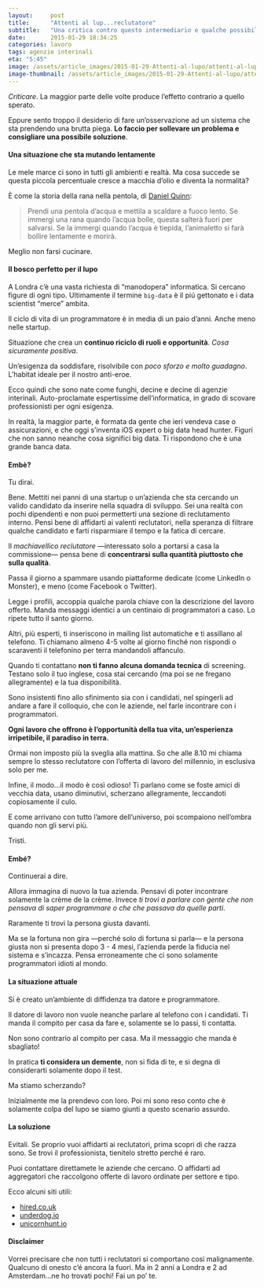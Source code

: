 ```yaml
---
layout:     post
title:      "Attenti al lup...reclutatore"
subtitle:   "Una critica contro questo intermediario e qualche possibile soluzione"
date:       2015-01-29 18:34:25
categories: lavoro
tags: agenzie interinali
eta: "5:45"
image: /assets/article_images/2015-01-29-Attenti-al-lupo/attenti-al-lupo.gif
image-thumbnail: /assets/article_images/2015-01-29-Attenti-al-lupo/attenti-al-lupo-thumb.gif
---
```


_Criticare_. La maggior parte delle volte produce l’effetto contrario a quello sperato. 

Eppure sento troppo il desiderio di fare un’osservazione ad un sistema che sta prendendo una brutta piega. __Lo faccio per sollevare un problema e consigliare una possibile soluzione__.

#### Una situazione che sta mutando lentamente
Le mele marce ci sono in tutti gli ambienti e realtà. Ma cosa succede se questa piccola percentuale cresce a macchia d’olio e diventa la normalità?

È come la storia della rana nella pentola, di [Daniel Quinn](http://it.wikipedia.org/wiki/Daniel_Quinn):
> Prendi una pentola d’acqua e mettila a scaldare a fuoco lento.
> Se immergi una rana quando l’acqua bolle, questa salterà fuori per salvarsi. Se la immergi quando l’acqua è tiepida, l’animaletto si farà bollire lentamente e morirà.

Meglio non farsi cucinare.

#### Il bosco perfetto per il lupo
A Londra c’è una vasta richiesta di “manodopera” informatica. Si cercano figure di ogni tipo. Ultimamente il termine `big-data` è il piú gettonato e i data scientist “merce” ambita.

Il ciclo di vita di un programmatore è in media di un paio d’anni. Anche meno nelle startup.

Situazione che crea un __continuo riciclo di ruoli e opportunità__. _Cosa sicuramente positiva_.

Un’esigenza da soddisfare, risolvibile con _poco sforzo e molto guadagno_. L’habitat ideale per il nostro anti-eroe.

Ecco quindi che sono nate come funghi, decine e decine di agenzie interinali. Auto-proclamate espertissime dell’informatica, in grado di scovare professionisti per ogni esigenza.

In realtà, la maggior parte, è formata da gente che ieri vendeva case o assicurazioni, e che oggi s’inventa iOS expert o big data head hunter.
Figuri che non sanno neanche cosa significi big data. Ti rispondono che è una grande banca data.

#### Embè?
Tu dirai. 

Bene. Mettiti nei panni di una startup o un’azienda che sta cercando un valido 
candidato da inserire nella squadra di sviluppo.
Sei una realtà con pochi dipendenti e non puoi permetterti una sezione di reclutamento interno. Pensi bene di affidarti ai valenti reclutatori, nella speranza di filtrare qualche candidato e farti risparmiare il tempo e la fatica di cercare.

Il _machiavellico reclutatore_ &mdash;interessato solo a portarsi a casa la commissione&mdash; pensa bene di __concentrarsi sulla quantità piuttosto che sulla qualità__. 

Passa il giorno a spammare usando piattaforme dedicate (come LinkedIn o Monster), e meno (come Facebook o Twitter).

Legge i profili, accoppia qualche parola chiave con la descrizione del lavoro offerto. Manda messaggi identici a un centinaio di programmatori a caso. Lo ripete tutto il santo giorno. 

Altri, più esperti, ti inseriscono in mailing list automatiche e ti assillano al telefono. Ti chiamano almeno 4-5 volte al giorno finché non rispondi o scaraventi il telefonino per terra mandandoli affanculo. 

Quando ti contattano __non ti fanno alcuna domanda tecnica__ di screening. Testano solo il tuo inglese, cosa stai cercando (ma poi se ne fregano allegramente) e la tua disponibilità.

Sono insistenti fino allo sfinimento sia con i candidati, nel spingerli ad andare a fare il colloquio, che con le aziende, nel farle incontrare con i programmatori.

**Ogni lavoro che offrono è l’opportunità della tua vita, un’esperienza irripetibile, il paradiso in terra.**

Ormai non imposto più la sveglia alla mattina. So che alle 8.10 mi chiama sempre lo stesso reclutatore con l’offerta di lavoro del millennio, in esclusiva solo per me.

Infine, il modo...il modo è così odioso! Ti parlano come se foste amici di vecchia data, usano diminutivi, scherzano allegramente, leccandoti copiosamente il culo.

E come arrivano con tutto l’amore dell’universo, poi scompaiono nell’ombra quando non gli servi più.

Tristi.

#### Embé?
Continuerai a dire.

Allora immagina di nuovo la tua azienda. Pensavi di poter incontrare solamente la crème de la crème. Invece _ti trovi a parlare con gente che non pensava di saper programmare o che che passava da quelle parti_.

Raramente ti trovi la persona giusta davanti.

Ma se la fortuna non gira &mdash;perché solo di fortuna si parla&mdash; e la persona giusta non si presenta dopo 3 - 4 mesi, l’azienda perde la fiducia nel sistema e s’incazza. 
Pensa erroneamente che ci sono solamente programmatori idioti al mondo.

#### La situazione attuale 
Si è creato un’ambiente di diffidenza tra datore e programmatore. 

Il datore di lavoro non vuole neanche parlare al telefono con i candidati. Ti manda il compito per casa da fare e, solamente se lo passi, ti contatta.

Non sono contrario al compito per casa. Ma il messaggio che manda è sbagliato!

In pratica __ti considera un demente__, non si fida di te, e si degna di considerarti solamente dopo il test.

Ma stiamo scherzando?

Inizialmente me la prendevo con loro. Poi mi sono reso conto che è solamente colpa del lupo se siamo giunti a questo scenario assurdo.

#### La soluzione
Evitali. Se proprio vuoi affidarti ai reclutatori, prima scopri di che razza sono. Se trovi il professionista, tienitelo stretto perché é raro.

Puoi contattare direttamete le aziende che cercano. O affidarti ad aggregatori che raccolgono offerte di lavoro ordinate per settore e tipo.

Ecco alcuni siti utili:

- [hired.co.uk](https://hired.co.uk)
- [underdog.io](https://www.underdog.io/)
- [unicornhunt.io](https://unicornhunt.io)


#### Disclaimer
Vorrei precisare che non tutti i reclutatori si comportano così malignamente.
Qualcuno di onesto c’é ancora la fuori. Ma in 2 anni a Londra e 2 ad Amsterdam…ne ho trovati pochi! Fai un po’ te.

